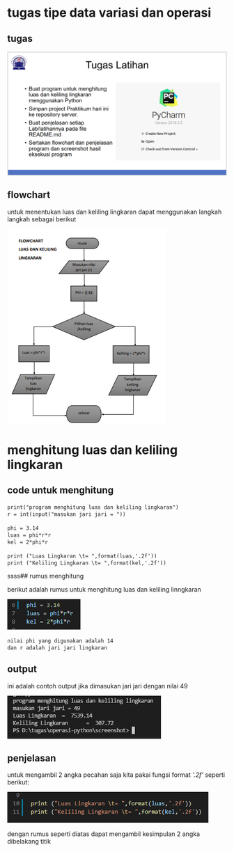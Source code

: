# tugas tipe data variasi dan operasi

## tugas

![img](screenshot/Tugas.png)

## flowchart 

untuk menentukan luas dan keliling lingkaran dapat
menggunakan langkah langkah sebagai berikut

![img](screenshot/flowchart.png)

# menghitung luas dan keliling lingkaran 

## code untuk menghitung

    print("program menghitung luas dan keliling lingkaran")
    r = int(input("masukan jari jari = "))

    phi = 3.14
    luas = phi*r*r
    kel = 2*phi*r

    print ("Luas Lingkaran \t= ",format(luas,'.2f'))
    print ("Keliling Lingkaran \t= ",format(kel,'.2f'))

ssss## rumus menghitung

berikut adalah rumus untuk menghitung luas dan keliling linngkaran

![img](screenshot/rumus.png)

    nilai phi yang digunakan adalah 14 
    dan r adalah jari jari lingkaran

## output

ini adalah contoh output jika dimasukan jari jari dengan nilai 49

![img](screenshot/output.png)

## penjelasan
untuk mengambil 2 angka pecahan saja kita pakai fungsi format *'.2f'* seperti berikut:

![img](screenshot/kesimpulan.png)

dengan rumus seperti diatas dapat mengambil kesimpulan 2 angka dibelakang titik